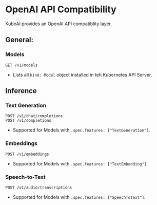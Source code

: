 # OpenAI API Compatibility

KubeAI provides an OpenAI API compatiblity layer.

## General:

### Models

```
GET /v1/models
```

* Lists all `kind: Model` object installed in teh Kubernetes API Server.


## Inference

### Text Generation

```
POST /v1/chat/completions
POST /v1/completions
```

* Supported for Models with `.spec.features: ["TextGeneration"]`.

### Embeddings

```
POST /v1/embeddings
```

* Supported for  Models with `.spec.features: ["TextEmbedding"]`.

### Speech-to-Text

```
POST /v1/audio/transcriptions
```

* Supported for Models with `.spec.features: ["SpeechToText"]`.